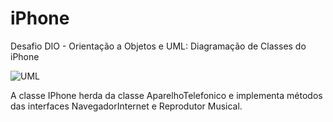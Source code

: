 # iPhone
Desafio DIO - Orientação a Objetos e UML: Diagramação de Classes do iPhone

![UML](https://github.com/jojorsg/iPhone/assets/130787914/929bfbc3-dda7-4650-a5e4-76aa0f1e2745)

A classe IPhone herda da classe AparelhoTelefonico e implementa métodos das interfaces NavegadorInternet e Reprodutor Musical.


